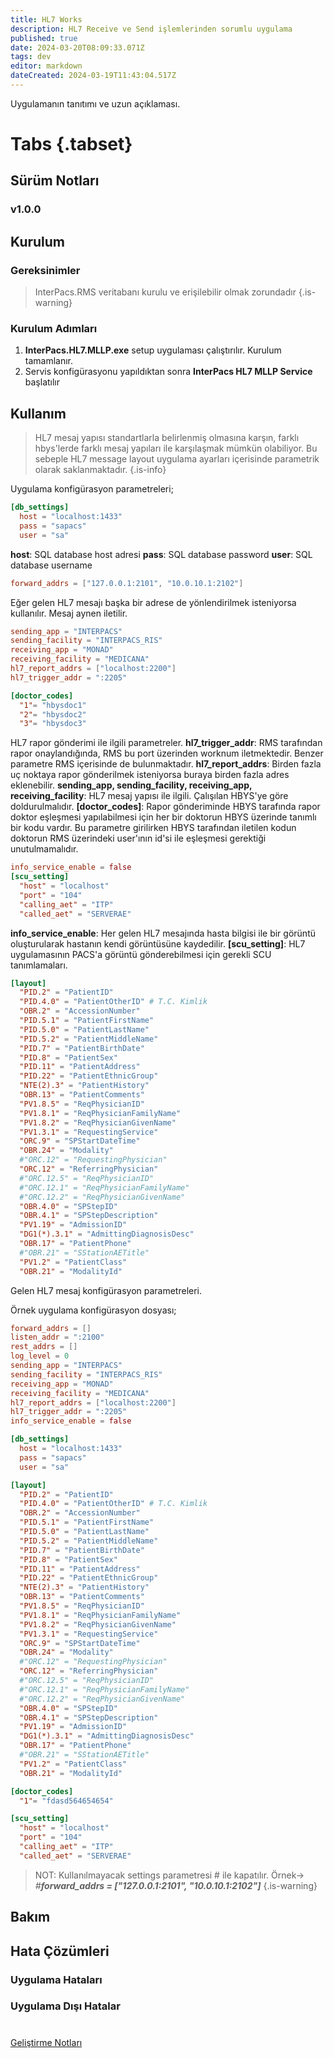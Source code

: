 ```yaml
---
title: HL7 Works
description: HL7 Receive ve Send işlemlerinden sorumlu uygulama
published: true
date: 2024-03-20T08:09:33.071Z
tags: dev
editor: markdown
dateCreated: 2024-03-19T11:43:04.517Z
---
```


Uygulamanın tanıtımı ve uzun açıklaması.

# Tabs {.tabset}
## Sürüm Notları
### v1.0.0




## Kurulum

### Gereksinimler
> InterPacs.RMS veritabanı kurulu ve erişilebilir olmak zorundadır {.is-warning}


### Kurulum Adımları
1. **InterPacs.HL7.MLLP.exe** setup uygulaması çalıştırılır. Kurulum tamamlanır.
2. Servis konfigürasyonu yapıldıktan sonra **InterPacs HL7 MLLP Service** başlatılır


## Kullanım
> HL7 mesaj yapısı standartlarla belirlenmiş olmasına karşın, farklı hbys'lerde farklı mesaj yapıları ile karşılaşmak mümkün olabiliyor. Bu sebeple HL7 message layout uygulama ayarları içerisinde parametrik olarak saklanmaktadır. {.is-info}

Uygulama konfigürasyon parametreleri;
```toml
[db_settings]
  host = "localhost:1433"
  pass = "sapacs"
  user = "sa"
```
**host**: SQL database host adresi
**pass**: SQL database password
**user**: SQL database username

```toml
forward_addrs = ["127.0.0.1:2101", "10.0.10.1:2102"]
```
Eğer gelen HL7 mesajı başka bir adrese de yönlendirilmek isteniyorsa kullanılır. 
Mesaj aynen iletilir.


```toml
sending_app = "INTERPACS"
sending_facility = "INTERPACS_RIS"
receiving_app = "MONAD"
receiving_facility = "MEDICANA"
hl7_report_addrs = ["localhost:2200"]
hl7_trigger_addr = ":2205"

[doctor_codes]
  "1"= "hbysdoc1"  
  "2"= "hbysdoc2"  
  "3"= "hbysdoc3"  
```

HL7 rapor gönderimi ile ilgili parametreler.
**hl7_trigger_addr**: RMS tarafından rapor onaylandığında, RMS bu port üzerinden worknum iletmektedir. Benzer parametre RMS içerisinde de bulunmaktadır.
**hl7_report_addrs**: Birden fazla uç noktaya rapor gönderilmek isteniyorsa buraya birden fazla adres eklenebilir.
**sending_app, sending_facility, receiving_app, receiving_facility**: HL7 mesaj yapısı ile ilgili. Çalışılan HBYS'ye göre doldurulmalıdır.
**[doctor_codes]**: Rapor gönderiminde HBYS tarafında rapor doktor eşleşmesi yapılabilmesi için her bir doktorun HBYS üzerinde tanımlı bir kodu vardır. Bu parametre girilirken HBYS tarafından iletilen kodun doktorun RMS üzerindeki user'ının id'si ile eşleşmesi gerektiği unutulmamalıdır.

```toml
info_service_enable = false
[scu_setting]
  "host" = "localhost"
  "port" = "104"
  "calling_aet" = "ITP"
  "called_aet" = "SERVERAE"
```

**info_service_enable**: Her gelen HL7 mesajında hasta bilgisi ile bir görüntü oluşturularak hastanın kendi görüntüsüne kaydedilir.
**[scu_setting]**: HL7 uygulamasının PACS'a görüntü gönderebilmesi için gerekli SCU tanımlamaları.


```toml
[layout]
  "PID.2" = "PatientID"
  "PID.4.0" = "PatientOtherID" # T.C. Kimlik
  "OBR.2" = "AccessionNumber"
  "PID.5.1" = "PatientFirstName"
  "PID.5.0" = "PatientLastName"
  "PID.5.2" = "PatientMiddleName"
  "PID.7" = "PatientBirthDate"
  "PID.8" = "PatientSex"
  "PID.11" = "PatientAddress"
  "PID.22" = "PatientEthnicGroup"
  "NTE(2).3" = "PatientHistory"
  "OBR.13" = "PatientComments"
  "PV1.8.5" = "ReqPhysicianID"
  "PV1.8.1" = "ReqPhysicianFamilyName"
  "PV1.8.2" = "ReqPhysicianGivenName"
  "PV1.3.1" = "RequestingService"
  "ORC.9" = "SPStartDateTime"
  "OBR.24" = "Modality"
  #"ORC.12" = "RequestingPhysician"
  "ORC.12" = "ReferringPhysician"
  #"ORC.12.5" = "ReqPhysicianID"
  #"ORC.12.1" = "ReqPhysicianFamilyName"
  #"ORC.12.2" = "ReqPhysicianGivenName"
  "OBR.4.0" = "SPStepID"
  "OBR.4.1" = "SPStepDescription"
  "PV1.19" = "AdmissionID"
  "DG1(*).3.1" = "AdmittingDiagnosisDesc"
  "OBR.17" = "PatientPhone"
  #"OBR.21" = "SStationAETitle"
  "PV1.2" = "PatientClass"
  "OBR.21" = "ModalityId"
```
Gelen HL7 mesaj konfigürasyon parametreleri.

Örnek uygulama konfigürasyon dosyası;

``` toml
forward_addrs = []
listen_addr = ":2100"
rest_addrs = []
log_level = 0
sending_app = "INTERPACS"
sending_facility = "INTERPACS_RIS"
receiving_app = "MONAD"
receiving_facility = "MEDICANA"
hl7_report_addrs = ["localhost:2200"]
hl7_trigger_addr = ":2205"
info_service_enable = false

[db_settings]
  host = "localhost:1433"
  pass = "sapacs"
  user = "sa"

[layout]
  "PID.2" = "PatientID"
  "PID.4.0" = "PatientOtherID" # T.C. Kimlik
  "OBR.2" = "AccessionNumber"
  "PID.5.1" = "PatientFirstName"
  "PID.5.0" = "PatientLastName"
  "PID.5.2" = "PatientMiddleName"
  "PID.7" = "PatientBirthDate"
  "PID.8" = "PatientSex"
  "PID.11" = "PatientAddress"
  "PID.22" = "PatientEthnicGroup"
  "NTE(2).3" = "PatientHistory"
  "OBR.13" = "PatientComments"
  "PV1.8.5" = "ReqPhysicianID"
  "PV1.8.1" = "ReqPhysicianFamilyName"
  "PV1.8.2" = "ReqPhysicianGivenName"
  "PV1.3.1" = "RequestingService"
  "ORC.9" = "SPStartDateTime"
  "OBR.24" = "Modality"
  #"ORC.12" = "RequestingPhysician"
  "ORC.12" = "ReferringPhysician"
  #"ORC.12.5" = "ReqPhysicianID"
  #"ORC.12.1" = "ReqPhysicianFamilyName"
  #"ORC.12.2" = "ReqPhysicianGivenName"
  "OBR.4.0" = "SPStepID"
  "OBR.4.1" = "SPStepDescription"
  "PV1.19" = "AdmissionID"
  "DG1(*).3.1" = "AdmittingDiagnosisDesc"
  "OBR.17" = "PatientPhone"
  #"OBR.21" = "SStationAETitle"
  "PV1.2" = "PatientClass"
  "OBR.21" = "ModalityId"

[doctor_codes]
  "1"= "fdasd564654654"  

[scu_setting]
  "host" = "localhost"
  "port" = "104"
  "calling_aet" = "ITP"
  "called_aet" = "SERVERAE"
```
> NOT: Kullanılmayacak settings parametresi # ile kapatılır. Örnek->  *#**forward_addrs = ["127.0.0.1:2101", "10.0.10.1:2102"]***
{.is-warning}

## Bakım

## Hata Çözümleri

### Uygulama Hataları

### Uygulama Dışı Hatalar

#

[Geliştirme Notları](/Gelistirme/Uygulama-Adi)